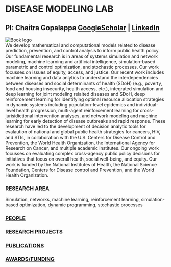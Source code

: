 # DISEASE MODELING LAB  
## PI: Chaitra Gopalappa [GoogleScholar](https://scholar.google.com/citations?hl=en&user=zN8ZMOgAAAAJ) | [LinkedIn](https://www.linkedin.com/feed/)
![Book logo](./assets/LabOverview.png)  
We develop mathematical and computational models related to disease prediction, prevention, and control analysis to inform public health policy. Our fundamental research is in areas of systems simulation and network modeling, machine learning and artificial intelligence, simulation-based parametric and control optimization, and stochastic processes. Our work focusses on issues of equity, access, and justice. Our recent work includes machine learning and data anlytics to understand the interdependencies between diseases and social determinants of health (SDoH) (e.g., poverty, food and housing insecurity, health access, etc.), integrated simulation and deep learning for joint modeling relalted diseases and SDoH, deep reinforcement learning for identifying optimal resource allocation strategies in dynamic systems including population-level epidemics and individual-level health progression, multi-agent reinforcement learning for cross-jurisidictional intervention analyses, and network modeling and machine learning for early detection of disease outbreaks and rapid response. These research have led to the development of decision analytic tools for evalaution of national and global public health strategies for cancers, HIV, and STIs, in collaboration with the U.S. Centers for Disease Control and Prevention, the World Health Organization, the International Agency for Research on Cancer, and multiple academic institutes. Our ongoing work focusses on evaluating complex cross-agency public policy decisions for initiatives that focus on overall health, social well-being, and equity. Our work is funded by the National Institutes of Health, the National Science Foundation, Centers for Disease control and Prevention, and the World Health Organization.

### RESEARCH AREA

Simulation, networks, machine learning, reinforcement learning, simulation-based optimization, dynamic programming, stochastic processes

### [PEOPLE](People.md)
### [RESEARCH PROJECTS](Projects.md) 
### [PUBLICATIONS](publications.md)    
### [AWARDS/FUNDING](Awards.md)    





